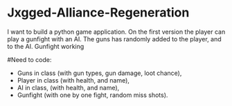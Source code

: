 # Jxgged-Alliance-Regeneration

I want to build a python game application. On the first version the player can play a gunfight with an AI. The guns has randomly added to the player, and to the AI. Gunfight working 

#Need to code:
- Guns in class (with gun types, gun damage, loot chance),
- Player in class (with health, and name),
- AI in class, (with health, and name),
- Gunfight (with one by one fight, random miss shots).
